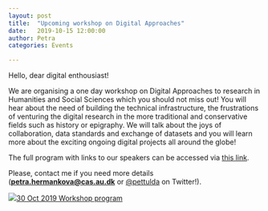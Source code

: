 ```yaml
---
layout: post
title:  "Upcoming workshop on Digital Approaches"
date:   2019-10-15 12:00:00
author: Petra
categories: Events

---
```


Hello, dear digital enthousiast!

We are organising a one day workshop on Digital Approaches to research in Humanities and Social Sciences which you should not miss out!
You will hear about the need of building the technical infrastructure, the frustrations of venturing the digital research in the more traditional and conservative fields such as history or epigraphy. We will talk about the joys of collaboration, data standards and exchange of datasets and you will learn more about the exciting ongoing digital projects all around the globe!

The full program with links to our speakers can be accessed via <a href="http://bit.ly/2OJTQoV">this link</a>.

Please, contact me if you need more details (**petra.hermankova@cas.au.dk** or <a href="https://twitter.com/pettulda">@pettulda</a> on Twitter!).

<a align="center" class='image-link' href='{{site.baseurl}}/assets/workshop_program.png' data-lightbox='Gallery-1' data-title='30 Oct 2019 Workshop program'><img class='image' src='{{site.baseurl}}/assets/workshop_program.png'>30 Oct 2019 Workshop program</a>



